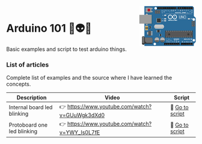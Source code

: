 <img src="https://github.com/damiancipolat/arduino101/blob/master/doc/logo.png?raw=true" width="150px" align="right" />

# Arduino 101 🚀:alien::robot:
Basic examples and script to test arduino things.

### List of articles
Complete list of examples and the source where I have learned the concepts.

| Description | Video  | Script |
|-------------|--------|--------|
| Internal board led blinking | :point_right: https://www.youtube.com/watch?v=GUuWgk3dXd0  | :hear_no_evil: [Go to script](https://github.com/damiancipolat/arduino101/tree/master/internal_led_blink) |
| Protoboard one led blinking | :point_right: https://www.youtube.com/watch?v=YWY_Is0L7fE  | :hear_no_evil: [Go to script](https://github.com/damiancipolat/arduino101/tree/master/led_blink_protoboard_1) |


